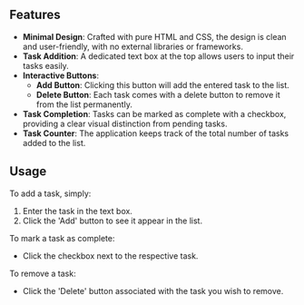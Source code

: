 


## Features

- **Minimal Design**: Crafted with pure HTML and CSS, the design is clean and user-friendly, with no external libraries or frameworks.
- **Task Addition**: A dedicated text box at the top allows users to input their tasks easily.
- **Interactive Buttons**:
  - **Add Button**: Clicking this button will add the entered task to the list.
  - **Delete Button**: Each task comes with a delete button to remove it from the list permanently.
- **Task Completion**: Tasks can be marked as complete with a checkbox, providing a clear visual distinction from pending tasks.
- **Task Counter**: The application keeps track of the total number of tasks added to the list.


## Usage

To add a task, simply:

1. Enter the task in the text box.
2. Click the 'Add' button to see it appear in the list.

To mark a task as complete:

- Click the checkbox next to the respective task.

To remove a task:

- Click the 'Delete' button associated with the task you wish to remove.
